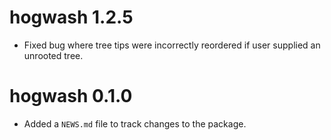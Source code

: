 # hogwash 1.2.5

 * Fixed bug where tree tips were incorrectly reordered if user supplied an unrooted tree. 

# hogwash 0.1.0

* Added a `NEWS.md` file to track changes to the package.

